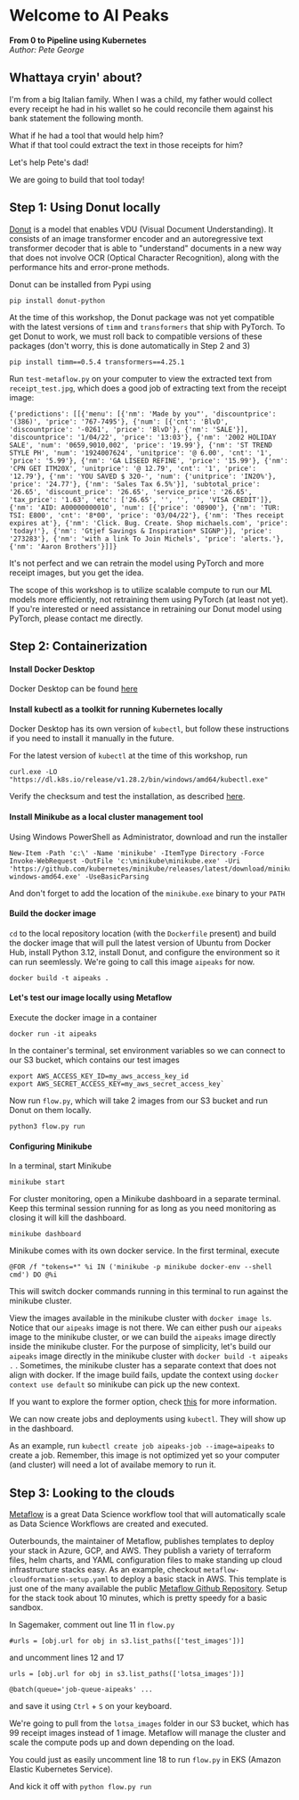 # Welcome to AI Peaks

**From 0 to Pipeline using Kubernetes**  
*Author: Pete George*  
  
## Whattaya cryin' about?
I'm from a big Italian family. When I was a child, my father would collect every receipt he had in his wallet so he could reconcile them against his bank statement the following month.



What if he had a tool that would help him?  
What if that tool could extract the text in those receipts for him?

Let's help Pete's dad!

We are going to build that tool today!  

## Step 1: Using Donut locally
[Donut](https://arxiv.org/abs/2111.15664) is a model that enables VDU (Visual Document Understanding). It consists of an image transformer encoder and an autoregressive text transformer decoder that is able to "understand" documents in a new way that does not involve OCR (Optical Character Recognition), along with the performance hits and error-prone methods.

Donut can be installed from Pypi using
```
pip install donut-python
```  

At the time of this workshop, the Donut package was not yet compatible with the latest versions of `timm` and `transformers` that ship with PyTorch. To get Donut to work, we must roll back to compatible versions of these packages (don't worry, this is done automatically in Step 2 and 3)  

```
pip install timm==0.5.4 transformers==4.25.1
```

Run `test-metaflow.py` on your computer to view the extracted text from `receipt_test.jpg`, which does a good job of extracting text from the receipt image:

```
{'predictions': [[{'menu': [{'nm': 'Made by you"', 'discountprice': '(386)', 'price': '767-7495'}, {'num': [{'cnt': 'BlvD', 'discountprice': '-0261', 'price': 'BlvD'}, {'nm': 'SALE'}], 'discountprice': '1/04/22', 'price': '13:03'}, {'nm': '2002 HOLIDAY SALE', 'num': '0659,9010,002', 'price': '19.99'}, {'nm': 'ST TREND STYLE PH', 'num': '1924007624', 'unitprice': '@ 6.00', 'cnt': '1', 'price': '5.99'}, {'nm': 'GA LISEED REFINE', 'price': '15.99'}, {'nm': 'CPN GET ITM20X', 'unitprice': '@ 12.79', 'cnt': '1', 'price': '12.79'}, {'nm': 'YOU SAVED $ 320-', 'num': {'unitprice': 'IN20%'}, 'price': '24.77'}, {'nm': 'Sales Tax 6.5%'}], 'subtotal_price': '26.65', 'discount_price': '26.65', 'service_price': '26.65', 'tax_price': '1.63', 'etc': ['26.65', '', '', '', 'VISA CREDIT']}, {'nm': 'AID: A00000000010', 'num': [{'price': '08900'}, {'nm': 'TUR: TSI: E800', 'cnt': '8*00', 'price': '03/04/22'}, {'nm': 'Thes receipt expires at'}, {'nm': 'Click. Bug. Create. Shop michaels.com', 'price': 'today!'}, {'nm': 'Gtjef Savings & Inspiration* SIGNP'}], 'price': '273283'}, {'nm': 'with a link To Join Michels', 'price': 'alerts.'}, {'nm': 'Aaron Brothers'}]]}
```

It's not perfect and we can retrain the model using PyTorch and more receipt images, but you get the idea.  

The scope of this workshop is to utilize scalable compute to run our ML models more efficiently, not retraining them using PyTorch (at least not yet). If you're interested or need assistance in retraining our Donut model using PyTorch, please contact me directly.  

## Step 2: Containerization
#### Install Docker Desktop
Docker Desktop can be found [here](https://docs.docker.com/desktop/install/windows-install/)

#### Install kubectl as a toolkit for running Kubernetes locally
Docker Desktop has its own version of `kubectl`, but follow these instructions if you need to install it manually in the future.

For the latest version of `kubectl` at the time of this workshop, run 

```
curl.exe -LO "https://dl.k8s.io/release/v1.28.2/bin/windows/amd64/kubectl.exe"
```  

Verify the checksum and test the installation, as described [here](https://kubernetes.io/docs/tasks/tools/install-kubectl-windows/).

#### Install Minikube as a local cluster management tool

Using Windows PowerShell as Administrator, download and run the installer

```
New-Item -Path 'c:\' -Name 'minikube' -ItemType Directory -Force
Invoke-WebRequest -OutFile 'c:\minikube\minikube.exe' -Uri 'https://github.com/kubernetes/minikube/releases/latest/download/minikube-windows-amd64.exe' -UseBasicParsing
```

And don't forget to add the location of the `minikube.exe` binary to your `PATH`

#### Build the docker image

`cd` to the local repository location (with the `Dockerfile` present) and build the docker image that will pull the latest version of Ubuntu from Docker Hub, install Python 3.12, install Donut, and configure the environment so it can run seemlessly. We're going to call this image `aipeaks` for now.

```
docker build -t aipeaks .
```  
 
#### Let's test our image locally using Metaflow
Execute the docker image in a container

```
docker run -it aipeaks
```  

In the container's terminal, set environment variables so we can connect to our S3 bucket, which contains our test images

```
export AWS_ACCESS_KEY_ID=my_aws_access_key_id
export AWS_SECRET_ACCESS_KEY=my_aws_secret_access_key`
```  

Now run `flow.py`, which will take 2 images from our S3 bucket and run Donut on them locally.

```
python3 flow.py run
```  

#### Configuring Minikube
In a terminal, start Minikube

```
minikube start
```   

For cluster monitoring, open a Minikube dashboard in a separate terminal. Keep this terminal session running for as long as you need monitoring as closing it will kill the dashboard.

```
minikube dashboard
```   
Minikube comes with its own docker service. In the first terminal, execute 

```
@FOR /f "tokens=*" %i IN ('minikube -p minikube docker-env --shell cmd') DO @%i
```

This will switch docker commands running in this terminal to run against the minikube cluster. 

View the images available in the minikube cluster with `docker image ls`. Notice that our `aipeaks` image is not there. We can either push our `aipeaks` image to the minikube cluster, or we can build the `aipeaks` image directly inside the minikube cluster. For the purpose of simplicity, let's build our `aipeaks` image directly in the minikube cluster with `docker build -t aipeaks .` . Sometimes, the minikube cluster has a separate context that does not align with docker. If the image build fails, update the context using `docker context use default` so minikube can pick up the new context.

If you want to explore the former option, check [this](https://minikube.sigs.k8s.io/docs/handbook/pushing/) for more information. 

We can now create jobs and deployments using `kubectl`. They will show up in the dashboard.

As an example, run `kubectl create job aipeaks-job --image=aipeaks` to create a job. Remember, this image is not optimized yet so your computer (and cluster) will need a lot of availabe memory to run it.

## Step 3: Looking to the clouds
[Metaflow](https://docs.metaflow.org/introduction/what-is-metaflow) is a great Data Science workflow tool that will automatically scale as Data Science Workflows are created and executed. 

Outerbounds, the maintainer of Metaflow, publishes templates to deploy your stack in Azure, GCP, and AWS. They publish a variety of terraform files, helm charts, and YAML configuration files to make standing up cloud infrastructure stacks easy. As an example, checkout `metaflow-cloudformation-setup.yaml` to deploy a basic stack in AWS. This template is just one of the many available the public [Metaflow Github Repository](https://github.com/outerbounds/metaflow-tools/blob/master/aws/cloudformation/metaflow-cfn-template.yml). Setup for the stack took about 10 minutes, which is pretty speedy for a basic sandbox.

In Sagemaker, comment out line 11 in `flow.py`

`#urls = [obj.url for obj in s3.list_paths(['test_images'])]`

and uncomment lines 12 and 17

`urls = [obj.url for obj in s3.list_paths(['lotsa_images'])]`

`@batch(queue='job-queue-aipeaks' ...`

and save it using `Ctrl` + `S` on your keyboard.

We're going to pull from the `lotsa_images` folder in our S3 bucket, which has 99 receipt images instead of 1 image. Metaflow will manage the cluster and scale the compute pods up and down depending on the load.

You could just as easily uncomment line 18 to run `flow.py` in EKS (Amazon Elastic Kubernetes Service).

And kick it off with `python flow.py run`
